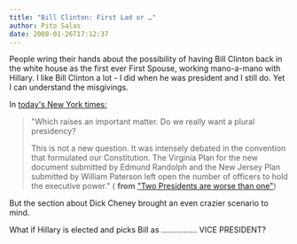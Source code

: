 ```yaml
---
title: "Bill Clinton: First Lad or …"
author: Pito Salas
date: 2008-01-26T17:12:37
---
```




People wring their hands about the possibility of having Bill Clinton back in
the white house as the first ever First Spouse, working mano-a-mano with
Hillary. I like Bill Clinton a lot - I did when he was president and I still
do. Yet I can understand the misgivings.

In [today's New York
times:](<http://www.nytimes.com/2008/01/26/opinion/26wills.html?_r=1&ref=opinion&oref=slogin>
"Clinton Obama Hillary Bill")

> "Which raises an important matter. Do we really want a plural presidency?
>
> This is not a new question. It was intensely debated in the convention that
> formulated our Constitution. The Virginia Plan for the new document
> submitted by Edmund Randolph and the New Jersey Plan submitted by William
> Paterson left open the number of officers to hold the executive power." (
> **from** ["Two Presidents are worse than
> one"](<http://www.nytimes.com/2008/01/26/opinion/26wills.html?_r=1&ref=opinion&oref=slogin>
> "New York Times"))

But the section about Dick Cheney brought an even crazier scenario to mind.

What if Hillary is elected and picks Bill as ……………. VICE PRESIDENT?


